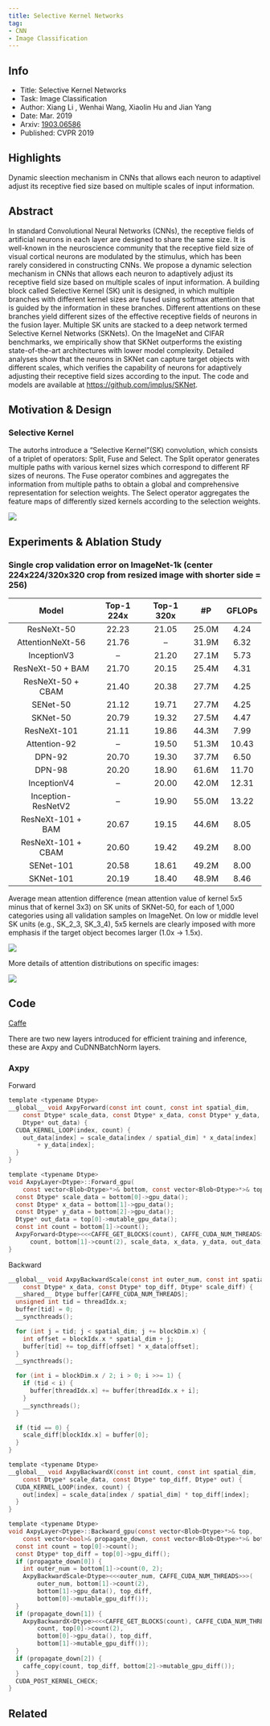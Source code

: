```yaml
---
title: Selective Kernel Networks
tag:
- CNN
- Image Classification
---
```


## Info

- Title: Selective Kernel Networks
- Task: Image Classification
- Author: Xiang Li , Wenhai Wang, Xiaolin Hu and Jian Yang
- Date: Mar. 2019
- Arxiv: [1903.06586](https://arxiv.org/abs/1903.06586)
- Published: CVPR 2019



## Highlights

Dynamic sleection mechanism in CNNs that allows each neuron to adaptivel adjust its receptive fied size based on multiple scales of input information.


## Abstract

In standard Convolutional Neural Networks (CNNs), the receptive fields of artificial neurons in each layer are designed to share the same size. It is well-known in the neuroscience community that the receptive field size of visual cortical neurons are modulated by the stimulus, which has been rarely considered in constructing CNNs. We propose a dynamic selection mechanism in CNNs that allows each neuron to adaptively adjust its receptive field size based on multiple scales of input information. A building block called Selective Kernel (SK) unit is designed, in which multiple branches with different kernel sizes are fused using softmax attention that is guided by the information in these branches. Different attentions on these branches yield different sizes of the effective receptive fields of neurons in the fusion layer. Multiple SK units are stacked to a deep network termed Selective Kernel Networks (SKNets). On the ImageNet and CIFAR benchmarks, we empirically show that SKNet outperforms the existing state-of-the-art architectures with lower model complexity. Detailed analyses show that the neurons in SKNet can capture target objects with different scales, which verifies the capability of neurons for adaptively adjusting their receptive field sizes according to the input. The code and models are available at https://github.com/implus/SKNet.



## Motivation & Design

### Selective Kernel

The autorhs  introduce a “Selective Kernel”(SK) convolution, which consists of a triplet of operators: Split, Fuse and Select. The Split operator generates multiple paths with various kernel sizes which correspond to different RF sizes of neurons. The Fuse operator combines
and aggregates the information from multiple paths to obtain a global and comprehensive representation for selection weights. The Select operator aggregates the feature maps of
differently sized kernels according to the selection weights.



![](https://github.com/implus/SKNet/raw/master/figures/sknet.jpg)



## Experiments & Ablation Study

### Single crop validation error on ImageNet-1k (center 224x224/320x320 crop from resized image with shorter side = 256)


| Model | Top-1 224x | Top-1 320x | #P | GFLOPs |
|:-:|:-:|:-:|:-:|:-:|
|ResNeXt-50        |22.23|21.05|25.0M|4.24|
|AttentionNeXt-56  |21.76|–    |31.9M|6.32|
|InceptionV3       |–    |21.20|27.1M|5.73|
|ResNeXt-50 + BAM  |21.70|20.15|25.4M|4.31|
|ResNeXt-50 + CBAM |21.40|20.38|27.7M|4.25|
|SENet-50          |21.12|19.71|27.7M|4.25|
|SKNet-50          |20.79|19.32|27.5M|4.47|
|ResNeXt-101       |21.11|19.86|44.3M|7.99|
|Attention-92      | –   |19.50|51.3M|10.43|
|DPN-92            |20.70|19.30|37.7M|6.50|
|DPN-98            |20.20|18.90|61.6M|11.70|
|InceptionV4       | –   |20.00|42.0M|12.31|
|Inception-ResNetV2| –   |19.90|55.0M|13.22|
|ResNeXt-101 + BAM |20.67|19.15|44.6M|8.05|
|ResNeXt-101 + CBAM|20.60|19.42|49.2M|8.00|
|SENet-101         |20.58|18.61|49.2M|8.00|
|SKNet-101         |20.19|18.40|48.9M|8.46|

<script async src="https://pagead2.googlesyndication.com/pagead/js/adsbygoogle.js"></script>
<ins class="adsbygoogle"
     style="display:block; text-align:center;"
     data-ad-layout="in-article"
     data-ad-format="fluid"
     data-ad-client="ca-pub-4466575858054752"
     data-ad-slot="8787986126"></ins>
<script>
     (adsbygoogle = window.adsbygoogle || []).push({});
</script>



Average mean attention difference (mean attention value of kernel 5x5 minus that of kernel 3x3) on SK units of SKNet-50, for each of 1,000 categories using all validation samples on ImageNet. On low or middle level SK units (e.g., SK\_2\_3, SK\_3\_4), 5x5 kernels are clearly imposed with more emphasis if the target object becomes larger (1.0x -> 1.5x).

![](https://github.com/implus/SKNet/raw/master/figures/cls_attention_diff.jpg)

More details of attention distributions on specific images:

![](https://github.com/implus/SKNet/raw/master/figures/pics_attention_3_scales.png)



## Code

[Caffe](https://github.com/implus/SKNet)

There are two new layers introduced for efficient training and inference, these are Axpy and CuDNNBatchNorm layers.

### Axpy

Forward

```c
template <typename Dtype>
__global__ void AxpyForward(const int count, const int spatial_dim, 
    const Dtype* scale_data, const Dtype* x_data, const Dtype* y_data,
    Dtype* out_data) {
  CUDA_KERNEL_LOOP(index, count) {
    out_data[index] = scale_data[index / spatial_dim] * x_data[index]
        + y_data[index];
  }
}

template <typename Dtype>
void AxpyLayer<Dtype>::Forward_gpu(
    const vector<Blob<Dtype>*>& bottom, const vector<Blob<Dtype>*>& top) {
  const Dtype* scale_data = bottom[0]->gpu_data();
  const Dtype* x_data = bottom[1]->gpu_data();
  const Dtype* y_data = bottom[2]->gpu_data();
  Dtype* out_data = top[0]->mutable_gpu_data();
  const int count = bottom[1]->count();
  AxpyForward<Dtype><<<CAFFE_GET_BLOCKS(count), CAFFE_CUDA_NUM_THREADS>>>(
      count, bottom[1]->count(2), scale_data, x_data, y_data, out_data);  
}

```

Backward
```c
__global__ void AxpyBackwardScale(const int outer_num, const int spatial_dim, 
    const Dtype* x_data, const Dtype* top_diff, Dtype* scale_diff) {
  __shared__ Dtype buffer[CAFFE_CUDA_NUM_THREADS];
  unsigned int tid = threadIdx.x;
  buffer[tid] = 0;
  __syncthreads();

  for (int j = tid; j < spatial_dim; j += blockDim.x) {
    int offset = blockIdx.x * spatial_dim + j;
    buffer[tid] += top_diff[offset] * x_data[offset];
  }
  __syncthreads();

  for (int i = blockDim.x / 2; i > 0; i >>= 1) {
    if (tid < i) {
      buffer[threadIdx.x] += buffer[threadIdx.x + i];
    }
    __syncthreads();
  }

  if (tid == 0) {
    scale_diff[blockIdx.x] = buffer[0];
  }
}

template <typename Dtype>
__global__ void AxpyBackwardX(const int count, const int spatial_dim, 
    const Dtype* scale_data, const Dtype* top_diff, Dtype* out) {
  CUDA_KERNEL_LOOP(index, count) {
    out[index] = scale_data[index / spatial_dim] * top_diff[index];
  }
}

template <typename Dtype>
void AxpyLayer<Dtype>::Backward_gpu(const vector<Blob<Dtype>*>& top,
    const vector<bool>& propagate_down, const vector<Blob<Dtype>*>& bottom) {
  const int count = top[0]->count();
  const Dtype* top_diff = top[0]->gpu_diff();
  if (propagate_down[0]) {
    int outer_num = bottom[1]->count(0, 2);
    AxpyBackwardScale<Dtype><<<outer_num, CAFFE_CUDA_NUM_THREADS>>>(
        outer_num, bottom[1]->count(2),
        bottom[1]->gpu_data(), top_diff,
        bottom[0]->mutable_gpu_diff()); 
  }
  if (propagate_down[1]) {
    AxpyBackwardX<Dtype><<<CAFFE_GET_BLOCKS(count), CAFFE_CUDA_NUM_THREADS>>>(
        count, top[0]->count(2), 
        bottom[0]->gpu_data(), top_diff, 
        bottom[1]->mutable_gpu_diff());
  }
  if (propagate_down[2]) {
    caffe_copy(count, top_diff, bottom[2]->mutable_gpu_diff());
  }
  CUDA_POST_KERNEL_CHECK;
}

```

## Related

